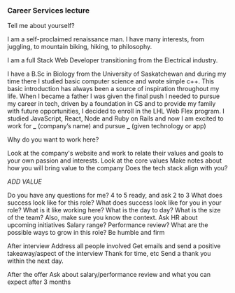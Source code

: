### Career Services lecture

Tell me about yourself?

I am a self-proclaimed renaissance man. I have many interests, from juggling, to mountain biking, hiking, to philosophy.

I am a full Stack Web Developer transitioning from the Electrical industry.

I have a B.Sc in Biology from the University of Saskatchewan and during my time there I studied basic computer science and wrote simple c++. This basic introduction has always been a source of inspiration throughout my life. When I became a father I was given the final push I needed to pursue my career in tech, driven by a foundation in CS and to provide my family with future opportunities, I decided to enroll in the LHL Web Flex program. I studied JavaScript, React, Node and Ruby on Rails and now I am excited to work for ******\_****** (company’s name) and pursue ****\_**** (given technology or app)

Why do you want to work here?

Look at the company's website and work to relate their values and goals to your own passion and interests.
Look at the core values
Make notes about how you will bring value to the company
Does the tech stack align with you?

_ADD VALUE_

Do you have any questions for me?
4 to 5 ready, and ask 2 to 3
What does success look like for this role?
What does success look like for you in your role?
What is it like working here?
What is the day to day?
What is the size of the team?
Also, make sure you know the context. Ask HR about upcoming initiatives
Salary range?
Performance review?
What are the possible ways to grow in this role?
Be humble and firm

After interview
Address all people involved
Get emails and send a positive takeaway/aspect of the interview
Thank for time, etc
Send a thank you within the next day.

After the offer
Ask about salary/performance review and what you can expect after 3 months
